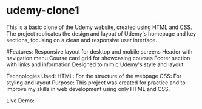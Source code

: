 # udemy-clone1
This is a basic clone of the Udemy website, created using HTML and CSS. The project replicates the design and layout of Udemy's homepage and key sections, focusing on a clean and responsive user interface.

#Features:
Responsive layout for desktop and mobile screens
Header with navigation menu
Course card grid for showcasing courses
Footer section with links and information
Designed to mimic Udemy's style and layout

Technologies Used:
HTML: For the structure of the webpage
CSS: For styling and layout
Purpose:
This project was created for practice and to improve my skills in web development using only HTML and CSS.

Live Demo:

